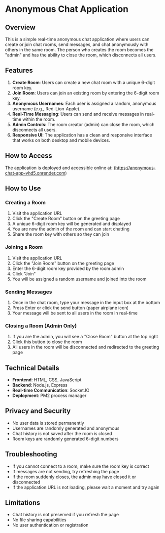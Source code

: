 # Anonymous Chat Application

## Overview
This is a simple real-time anonymous chat application where users can create or join chat rooms, send messages, and chat anonymously with others in the same room. The person who creates the room becomes the "admin" and has the ability to close the room, which disconnects all users.

## Features
1. **Create Room**: Users can create a new chat room with a unique 6-digit room key.
2. **Join Room**: Users can join an existing room by entering the 6-digit room key.
3. **Anonymous Usernames**: Each user is assigned a random, anonymous username (e.g., Red-Lion-Apple).
4. **Real-Time Messaging**: Users can send and receive messages in real-time within the room.
5. **Admin Controls**: The room creator (admin) can close the room, which disconnects all users.
6. **Responsive UI**: The application has a clean and responsive interface that works on both desktop and mobile devices.

## How to Access
The application is deployed and accessible online at:
(https://anonymous-chat-app-vhd5.onrender.com)

## How to Use

### Creating a Room
1. Visit the application URL
2. Click the "Create Room" button on the greeting page
3. A unique 6-digit room key will be generated and displayed
4. You are now the admin of the room and can start chatting
5. Share the room key with others so they can join

### Joining a Room
1. Visit the application URL
2. Click the "Join Room" button on the greeting page
3. Enter the 6-digit room key provided by the room admin
4. Click "Join"
5. You will be assigned a random username and joined into the room

### Sending Messages
1. Once in the chat room, type your message in the input box at the bottom
2. Press Enter or click the send button (paper airplane icon)
3. Your message will be sent to all users in the room in real-time

### Closing a Room (Admin Only)
1. If you are the admin, you will see a "Close Room" button at the top right
2. Click this button to close the room
3. All users in the room will be disconnected and redirected to the greeting page

## Technical Details
- **Frontend**: HTML, CSS, JavaScript
- **Backend**: Node.js, Express
- **Real-time Communication**: Socket.IO
- **Deployment**: PM2 process manager

## Privacy and Security
- No user data is stored permanently
- Usernames are randomly generated and anonymous
- Chat history is not saved after the room is closed
- Room keys are randomly generated 6-digit numbers

## Troubleshooting
- If you cannot connect to a room, make sure the room key is correct
- If messages are not sending, try refreshing the page
- If the room suddenly closes, the admin may have closed it or disconnected
- If the application URL is not loading, please wait a moment and try again

## Limitations
- Chat history is not preserved if you refresh the page
- No file sharing capabilities
- No user authentication or registration
